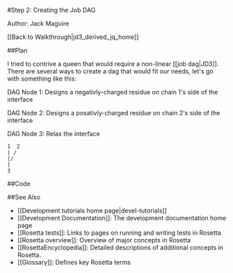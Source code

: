 #Step 2: Creating the Job DAG

Author: Jack Maguire

[[Back to Walkthrough|jd3_derived_jq_home]]

##Plan

I tried to contrive a queen that would require a non-linear [[job dag|JD3]].
There are several ways to create a dag that would fit our needs, let's go with something like this:

DAG Node 1: Designs a negativly-charged residue on chain 1's side of the interface

DAG Node 2: Designs a posativly-charged residue on chain 2's side of the interface

DAG Node 3: Relax the interface

```
1  2
| /
|/
|
3
```
##Code

##See Also

* [[Development tutorials home page|devel-tutorials]]
* [[Development Documentation]]: The development documentation home page
* [[Rosetta tests]]: Links to pages on running and writing tests in Rosetta
* [[Rosetta overview]]: Overview of major concepts in Rosetta
* [[RosettaEncyclopedia]]: Detailed descriptions of additional concepts in Rosetta.
* [[Glossary]]: Defines key Rosetta terms